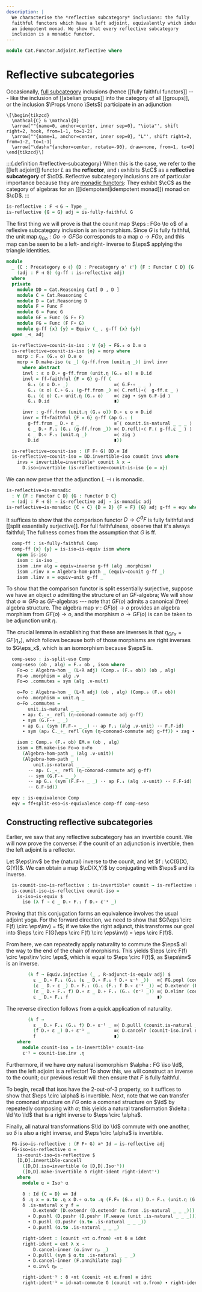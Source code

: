 ```yaml
---
description: |
  We characterise the *reflective subcategory* inclusions: the fully
  faithful functors which have a left adjoint, equivalently which induce
  an idempotent monad. We show that every reflective subcategory
  inclusion is a monadic functor.
---
```


<!--
```agda
open import Cat.Functor.Adjoint.Monadic
open import Cat.Functor.Equivalence
open import Cat.Functor.Properties
open import Cat.Instances.Functor
open import Cat.Functor.Adjoint
open import Cat.Diagram.Monad
open import Cat.Prelude

import Cat.Functor.Reasoning as Func
import Cat.Reasoning
```
-->

```agda
module Cat.Functor.Adjoint.Reflective where
```

<!--
```agda
private variable
  o o' ℓ ℓ' : Level
  C D : Precategory o ℓ
  F G : Functor C D
open Functor
open _=>_
```
-->

# Reflective subcategories

Occasionally, [full subcategory] inclusions (hence [[fully faithful
functors]] --- like the inclusion of [[abelian groups]] into the category of
all [[groups]], or the inclusion $\Props \mono \Sets$) participate in an
adjunction

[full subcategory]: Cat.Functor.FullSubcategory.html

~~~{.quiver}
\[\begin{tikzcd}
  \mathcal{C} & \mathcal{D}
  \arrow[""{name=0, anchor=center, inner sep=0}, "\iota"', shift right=2, hook, from=1-1, to=1-2]
  \arrow[""{name=1, anchor=center, inner sep=0}, "L"', shift right=2, from=1-2, to=1-1]
  \arrow["\dashv"{anchor=center, rotate=-90}, draw=none, from=1, to=0]
\end{tikzcd}\]
~~~

:::{.definition #reflective-subcategory}
When this is the case, we refer to the [[left adjoint]] functor $L$ as the
**reflector**, and $\iota$ exhibits $\cC$ as a **reflective
subcategory** of $\cD$. Reflective subcategory inclusions are of
particular importance because they are [monadic functors]: They exhibit
$\cC$ as the category of algebras for an ([[idempotent|idempotent monad]])
monad on $\cD$.
:::

[monadic functors]: Cat.Functor.Adjoint.Monadic.html

```agda
is-reflective : F ⊣ G → Type _
is-reflective {G = G} adj = is-fully-faithful G
```

The first thing we will prove is that the counit map $\eps : FGo \to o$
of a reflexive subcategory inclusion is an isomorphism. Since $G$ is
fully faithful, the unit map $\eta_{Go} : Go \to GFGo$ corresponds to a
map $o \to FGo$, and this map can be seen to be a left- and right-
inverse to $\eps$ applying the triangle identities.

```agda
module
  _ {C : Precategory o ℓ} {D : Precategory o' ℓ'} {F : Functor C D} {G : Functor D C}
    (adj : F ⊣ G) (g-ff : is-reflective adj)
  where
  private
    module DD = Cat.Reasoning Cat[ D , D ]
    module C = Cat.Reasoning C
    module D = Cat.Reasoning D
    module F = Func F
    module G = Func G
    module GF = Func (G F∘ F)
    module FG = Func (F F∘ G)
    module g-ff {x} {y} = Equiv (_ , g-ff {x} {y})
  open _⊣_ adj

  is-reflective→counit-is-iso : ∀ {o} → FG.₀ o D.≅ o
  is-reflective→counit-is-iso {o} = morp where
    morp : F.₀ (G.₀ o) D.≅ o
    morp = D.make-iso (ε _) (g-ff.from (unit.η _)) invl invr
      where abstract
      invl : ε o D.∘ g-ff.from (unit.η (G.₀ o)) ≡ D.id
      invl = ff→faithful {F = G} g-ff (
        G.₁ (ε o D.∘ _)                 ≡⟨ G.F-∘ _ _ ⟩
        G.₁ (ε o) C.∘ G.₁ (g-ff.from _) ≡⟨ C.refl⟩∘⟨  g-ff.ε _ ⟩
        G.₁ (ε o) C.∘ unit.η (G.₀ o)    ≡⟨ zag ∙ sym G.F-id ⟩
        G.₁ D.id                        ∎)

      invr : g-ff.from (unit.η (G.₀ o)) D.∘ ε o ≡ D.id
      invr = ff→faithful {F = G} g-ff (ap G.₁ (
        g-ff.from _ D.∘ ε _             ≡˘⟨ counit.is-natural _ _ _ ⟩
        ε _ D.∘ F.₁ (G.₁ (g-ff.from _)) ≡⟨ D.refl⟩∘⟨ F.⟨ g-ff.ε _ ⟩ ⟩
        ε _ D.∘ F.₁ (unit.η _)          ≡⟨ zig ⟩
        D.id                            ∎))

  is-reflective→counit-iso : (F F∘ G) DD.≅ Id
  is-reflective→counit-iso = DD.invertible→iso counit invs where
    invs = invertible→invertibleⁿ counit λ x →
      D.iso→invertible (is-reflective→counit-is-iso {o = x})
```

<!--
```agda
  η-comonad-commute : ∀ {x} → unit.η (G.₀ (F.₀ x)) ≡ G.₁ (F.₁ (unit.η x))
  η-comonad-commute {x} = C.right-inv-unique
    (F-map-iso G is-reflective→counit-is-iso)
    zag
    (sym (G.F-∘ _ _) ∙ ap G.₁ zig ∙ G.F-id)

  is-reflective→unit-G-is-iso : ∀ {o} → C.is-invertible (unit.η (G.₀ o))
  is-reflective→unit-G-is-iso {o} = C.make-invertible (g-ff.to (ε _))
    (unit.is-natural _ _ _ ·· ap₂ C._∘_ refl η-comonad-commute ·· GF.annihilate zag)
    zag

  is-reflective→F-unit-is-iso : ∀ {o} → D.is-invertible (F.₁ (unit.η o))
  is-reflective→F-unit-is-iso {o} = D.make-invertible
    (ε _)
    (sym (counit.is-natural _ _ _) ∙ ap₂ D._∘_ refl (ap F.₁ (sym η-comonad-commute)) ∙ zig)
    zig
```
-->

We can now prove that the adjunction $L \dashv \iota$ is monadic.

```agda
is-reflective→is-monadic
  : ∀ {F : Functor C D} {G : Functor D C}
  → (adj : F ⊣ G) → is-reflective adj → is-monadic adj
is-reflective→is-monadic {C = C} {D = D} {F = F} {G} adj g-ff = eqv where
```

<!--
```agda
  module EM = Cat.Reasoning (Eilenberg-Moore C (L∘R adj))
  module C = Cat.Reasoning C
  module D = Cat.Reasoning D
  module F = Functor F
  module G = Functor G
  open Algebra-hom
  open Algebra-on
  open _⊣_ adj

  Comp : Functor D (Eilenberg-Moore C (L∘R adj))
  Comp = Comparison adj
  module Comp = Functor Comp
```
-->

It suffices to show that the comparison functor $D \to C^GF$ is fully
faithful and [[split essentially surjective]]. For full faithfulness,
observe that it's always faithful; The fullness comes from the
assumption that $G$ is ff.

```agda
  comp-ff : is-fully-faithful Comp
  comp-ff {x} {y} = is-iso→is-equiv isom where
    open is-iso
    isom : is-iso _
    isom .inv alg = equiv→inverse g-ff (alg .morphism)
    isom .rinv x = Algebra-hom-path _ (equiv→counit g-ff _)
    isom .linv x = equiv→unit g-ff _

```

To show that the comparison functor is split essentially surjective,
suppose we have an object $o$ admitting the structure of an
$GF$-algebra; We will show that $o \cong GFo$ as $GF$-algebras --- note
that $GF(o)$ admits a canonical (free) algebra structure. The algebra
map $\nu : GF(o) \to o$ provides an algebra morphism from $GF(o) \to o$,
and the morphism $o \to GF(o)$ is can be taken to be adjunction unit
$\eta$.

The crucial lemma in establishing that these are inverses is that
$\eta_{GFx} = GF(\eta_x)$, which follows because both of those morphisms
are right inverses to $G\eps_x$, which is an isomorphism because $\eps$
is.

```agda
  comp-seso : is-split-eso Comp
  comp-seso (ob , alg) = F.₀ ob , isom where
    Fo→o : Algebra-hom _ (L∘R adj) (Comp.₀ (F.₀ ob)) (ob , alg)
    Fo→o .morphism = alg .ν
    Fo→o .commutes = sym (alg .ν-mult)

    o→Fo : Algebra-hom _ (L∘R adj) (ob , alg) (Comp.₀ (F.₀ ob))
    o→Fo .morphism = unit.η _
    o→Fo .commutes =
        unit.is-natural _ _ _
      ∙ ap₂ C._∘_ refl (η-comonad-commute adj g-ff)
      ∙ sym (G.F-∘ _ _)
      ∙ ap G.₁ (sym (F.F-∘ _ _) ·· ap F.₁ (alg .ν-unit) ·· F.F-id)
      ∙ sym (ap₂ C._∘_ refl (sym (η-comonad-commute adj g-ff)) ∙ zag ∙ sym G.F-id)

    isom : Comp.₀ (F.₀ ob) EM.≅ (ob , alg)
    isom = EM.make-iso Fo→o o→Fo
      (Algebra-hom-path _ (alg .ν-unit))
      (Algebra-hom-path _ (
          unit.is-natural _ _ _
        ·· ap₂ C._∘_ refl (η-comonad-commute adj g-ff)
        ·· sym (G.F-∘ _ _)
        ·· ap G.₁ (sym (F.F-∘ _ _) ·· ap F.₁ (alg .ν-unit) ·· F.F-id)
        ·· G.F-id))

  eqv : is-equivalence Comp
  eqv = ff+split-eso→is-equivalence comp-ff comp-seso
```

## Constructing reflective subcategories

Earlier, we saw that any reflective subcategory has an invertible counit.
We will now prove the converse: if the counit of an adjunction is
invertible, then the left adjoint is a reflector.

<!--
```agda
module _
  {C : Precategory o ℓ} {D : Precategory o' ℓ'}
  {F : Functor C D} {G : Functor D C}
  (adj : F ⊣ G)
  where
  private
    module C = Cat.Reasoning C
    module D = Cat.Reasoning D
    module [D,D] = Cat.Reasoning Cat[ D , D ]
    module F = Func F
    module G = Func G
    module GF = Func (G F∘ F)
    module FG = Func (F F∘ G)
    open _⊣_ adj
```
-->

Let $\eps\inv$ be the (natural) inverse to the counit, and let
$f : \cC(G(X), G(Y))$. We can obtain a map $\cD(X,Y)$ by conjugating
with $\eps$ and its inverse.

```agda
  is-counit-iso→is-reflective : is-invertibleⁿ counit → is-reflective adj
  is-counit-iso→is-reflective counit-iso =
    is-iso→is-equiv $
      iso (λ f → ε _ D.∘ F.₁ f D.∘ ε⁻¹ _)
```

Proving that this conjugation forms an equivalence involves the usual
adjoint yoga. For the forward direction, we need to show that
$G(\eps \circ F(f) \circ \eps\inv) = f$; if we take the right adjunct,
this transforms our goal into $\eps \circ F(G(\eps \circ F(f) \circ \eps\inv)) = \eps \circ F(f)$.

From here, we can repeatedly apply naturality to commute the $\eps$
all the way to the end of the chain of morphisms. This yields
$\eps \circ F(f) \circ \eps\inv \circ \eps$, which is equal to
$\eps \circ F(f)$, as $\eps\inv$ is an inverse.

```agda
        (λ f → Equiv.injective (_ , R-adjunct-is-equiv adj) $
          ε _ D.∘ F.₁ (G.₁ (ε _ D.∘ F.₁ f D.∘ ε⁻¹ _))   ≡⟨ FG.popl (counit .is-natural _ _ _) ⟩
          (ε _ D.∘ ε _) D.∘ F.₁ (G.₁ (F.₁ f D.∘ ε⁻¹ _)) ≡⟨ D.extendr (FG.shufflel (counit .is-natural _ _ _)) ⟩
          (ε _ D.∘ F.₁ f) D.∘ ε _ D.∘ F.₁ (G.₁ (ε⁻¹ _)) ≡⟨ D.elimr (counit .is-natural _ _ _ ∙ counit-iso.invr ηₚ _) ⟩
          ε _ D.∘ F.₁ f                                 ∎)
```

The reverse direction follows from a quick application of naturality.

```agda
        (λ f →
          ε _ D.∘ F.₁ (G.₁ f) D.∘ ε⁻¹ _ ≡⟨ D.pulll (counit.is-natural _ _ _) ⟩
          (f D.∘ ε _) D.∘ ε⁻¹ _         ≡⟨ D.cancelr (counit-iso.invl ηₚ _) ⟩
          f                             ∎)
    where
      module counit-iso = is-invertibleⁿ counit-iso
      ε⁻¹ = counit-iso.inv .η
```

Furthermore, if we have *any* natural isomorphism $\alpha : FG \iso \Id$, then
the left adjoint is a reflector! To show this, we will construct an
inverse to the counit; our previous result will then ensure that $F$
is fully faithful.

To begin, recall that isos have the 2-out-of-3 property, so it suffices
to show that $\eps \circ \alpha$ is invertible. Next, note that we can
transfer the comonad structure on $FG$ onto a comonad structure on $\Id$
by repeatedly composing with $\alpha$; this yields a natural transformation
$\delta : \Id \to \Id$ that is a right inverse to $\eps \circ \alpha$.

Finally, all natural transformations $\Id \to \Id$ commute with one another,
so $\delta$ is also a right inverse, and $\eps \circ \alpha$ is invertible.

```agda
  FG-iso→is-reflective : (F F∘ G) ≅ⁿ Id → is-reflective adj
  FG-iso→is-reflective α =
    is-counit-iso→is-reflective $
    [D,D].invertible-cancell
      ([D,D].iso→invertible (α [D,D].Iso⁻¹))
      ([D,D].make-invertible δ right-ident right-ident⁻¹)
    where
      module α = Isoⁿ α

      δ : Id {C = D} => Id
      δ .η x = α.to .η x D.∘ α.to .η (F.F₀ (G.₀ x)) D.∘ F.₁ (unit.η (G.₀ x)) D.∘ α.from .η x
      δ .is-natural x y f =
          D.extendr (D.extendr (D.extendr (α.from .is-natural _ _ _)))
        ∙ D.pushl (D.pushr (D.pushr (F.weave (unit .is-natural _ _ _))))
        ∙ D.pushl (D.pushr (α.to .is-natural _ _ _))
        ∙ D.pushl (α.to .is-natural _ _ _)

      right-ident : (counit ∘nt α.from) ∘nt δ ≡ idnt
      right-ident = ext λ x →
          D.cancel-inner (α.invr ηₚ _)
        ∙ D.pulll (sym $ α.to .is-natural _ _ _)
        ∙ D.cancel-inner (F.annihilate zag)
        ∙ α.invl ηₚ _

      right-ident⁻¹ : δ ∘nt (counit ∘nt α.from) ≡ idnt
      right-ident⁻¹ = id-nat-commute δ (counit ∘nt α.from) ∙ right-ident
```
